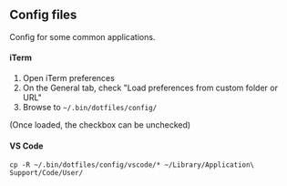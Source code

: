 ## Config files

Config for some common applications.

#### iTerm

1. Open iTerm preferences
2. On the General tab, check "Load preferences from custom folder or URL"
3. Browse to `~/.bin/dotfiles/config/`

(Once loaded, the checkbox can be unchecked)

#### VS Code

`cp -R ~/.bin/dotfiles/config/vscode/* ~/Library/Application\ Support/Code/User/`
